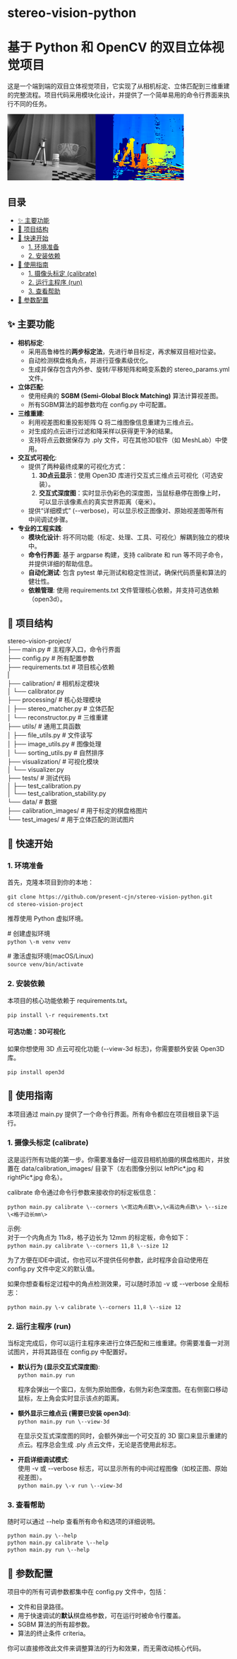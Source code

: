 # **stereo-vision-python**

# **基于 Python 和 OpenCV 的双目立体视觉项目**

这是一个端到端的双目立体视觉项目，它实现了从相机标定、立体匹配到三维重建的完整流程。项目代码采用模块化设计，并提供了一个简单易用的命令行界面来执行不同的任务。

![](stereo_example.png "左侧为包含三脚架、药瓶和杯子的原始灰度图像，右侧为对应的伪彩色深度图")

## **目录**

* [✨ 主要功能](#-主要功能)  
* [📂 项目结构](#-项目结构)  
* [🚀 快速开始](#-快速开始)  
  * [1\. 环境准备](#1-环境准备)  
  * [2\. 安装依赖](#2-安装依赖)  
* [📖 使用指南](#-使用指南)  
  * [1\. 摄像头标定 (calibrate)](#1-摄像头标定-calibrate)  
  * [2\. 运行主程序 (run)](#2-运行主程序-run)  
  * [3\. 查看帮助](#3-查看帮助)  
* [🔧 参数配置](#-参数配置)

## **✨ 主要功能**

* **相机标定**:  
  * 采用高鲁棒性的**两步标定法**，先进行单目标定，再求解双目相对位姿。  
  * 自动检测棋盘格角点，并进行亚像素级优化。  
  * 生成并保存包含内外参、旋转/平移矩阵和畸变系数的 stereo\_params.yml 文件。  
* **立体匹配**:  
  * 使用经典的 **SGBM (Semi-Global Block Matching)** 算法计算视差图。  
  * 所有SGBM算法的超参数均在 config.py 中可配置。  
* **三维重建**:  
  * 利用视差图和重投影矩阵 Q 将二维图像信息重建为三维点云。  
  * 对生成的点云进行过滤和降采样以获得更干净的结果。  
  * 支持将点云数据保存为 .ply 文件，可在其他3D软件（如 MeshLab）中使用。  
* **交互式可视化**:  
  * 提供了两种最终成果的可视化方式：  
    1. **3D点云显示**：使用 Open3D 库进行交互式三维点云可视化（可选安装）。  
    2. **交互式深度图**：实时显示伪彩色的深度图，当鼠标悬停在图像上时，可以显示该像素点的真实世界距离（毫米）。  
  * 提供“详细模式” (--verbose)，可以显示校正图像对、原始视差图等所有中间调试步骤。  
* **专业的工程实践**:  
  * **模块化设计**: 将不同功能（标定、处理、工具、可视化）解耦到独立的模块中。  
  * **命令行界面**: 基于 argparse 构建，支持 calibrate 和 run 等不同子命令，并提供详细的帮助信息。  
  * **自动化测试**: 包含 pytest 单元测试和稳定性测试，确保代码质量和算法的健壮性。  
  * **依赖管理**: 使用 requirements.txt 文件管理核心依赖，并支持可选依赖（open3d）。

## **📂 项目结构**

stereo-vision-project/  
├── main.py                 \# 主程序入口，命令行界面  
├── config.py               \# 所有配置参数  
├── requirements.txt        \# 项目核心依赖  
|  
├── calibration/            \# 相机标定模块  
│   └── calibrator.py  
├── processing/             \# 核心处理模块  
│   ├── stereo\_matcher.py   \# 立体匹配  
│   └── reconstructor.py    \# 三维重建  
├── utils/                  \# 通用工具函数  
│   ├── file\_utils.py       \# 文件读写  
│   ├── image\_utils.py      \# 图像处理  
│   └── sorting\_utils.py    \# 自然排序  
├── visualization/          \# 可视化模块  
│   └── visualizer.py  
├── tests/                  \# 测试代码  
│   ├── test\_calibration.py  
│   └── test\_calibration\_stability.py  
└── data/                   \# 数据  
    ├── calibration\_images/ \# 用于标定的棋盘格图片  
    └── test\_images/        \# 用于立体匹配的测试图片

## **🚀 快速开始**

### **1\. 环境准备**

首先，克隆本项目到你的本地：

`git clone https://github.com/present-cjn/stereo-vision-python.git`  
`cd stereo-vision-project`

推荐使用 Python 虚拟环境。

\# 创建虚拟环境  
`python \-m venv venv`

\# 激活虚拟环境(macOS/Linux)  
`source venv/bin/activate`

### **2\. 安装依赖**

本项目的核心功能依赖于 requirements.txt。

`pip install \-r requirements.txt`

#### **可选功能：3D可视化**

如果你想使用 3D 点云可视化功能 (--view-3d 标志)，你需要额外安装 Open3D 库。

`pip install open3d`

## **📖 使用指南**

本项目通过 main.py 提供了一个命令行界面。所有命令都应在项目根目录下运行。

### **1\. 摄像头标定 (calibrate)**

这是运行所有功能的第一步。你需要准备好一组双目相机拍摄的棋盘格图片，并放置在 data/calibration\_images/ 目录下（左右图像分别以 leftPic\*.jpg 和 rightPic\*.jpg 命名）。

calibrate 命令通过命令行参数来接收你的标定板信息：

`python main.py calibrate \--corners \<宽边角点数\>,\<高边角点数\> \--size \<格子边长mm\>`

示例:  
对于一个内角点为 11x8，格子边长为 12mm 的标定板，命令如下：  
`python main.py calibrate \--corners 11,8 \--size 12`

为了方便在IDE中调试，你也可以不提供任何参数，此时程序会自动使用在 config.py 文件中定义的默认值。

如果你想查看标定过程中的角点检测效果，可以随时添加 \-v 或 \--verbose 全局标志：

`python main.py \-v calibrate \--corners 11,8 \--size 12`

### **2\. 运行主程序 (run)**

当标定完成后，你可以运行主程序来进行立体匹配和三维重建。你需要准备一对测试图片，并将其路径在 config.py 中配置好。

* **默认行为 (显示交互式深度图)**:  
  `python main.py run`

  程序会弹出一个窗口，左侧为原始图像，右侧为彩色深度图。在右侧窗口移动鼠标，左上角会实时显示该点的距离。  
* **额外显示三维点云 (需要已安装 open3d)**:  
  `python main.py run \--view-3d`

  在显示交互式深度图的同时，会额外弹出一个可交互的 3D 窗口来显示重建的点云。程序总会生成 .ply 点云文件，无论是否使用此标志。  
* **开启详细调试模式**:  
  使用 \-v 或 \--verbose 标志，可以显示所有的中间过程图像（如校正图、原始视差图）。  
  `python main.py \-v run \--view-3d`

### **3\. 查看帮助**

随时可以通过 \--help 查看所有命令和选项的详细说明。

```shell
python main.py \--help  
python main.py calibrate \--help  
python main.py run \--help
```

## **🔧 参数配置**

项目中的所有可调参数都集中在 config.py 文件中，包括：

* 文件和目录路径。  
* 用于快速调试的**默认**棋盘格参数，可在运行时被命令行覆盖。  
* SGBM 算法的所有超参数。  
* 算法的终止条件 criteria。

你可以直接修改此文件来调整算法的行为和效果，而无需改动核心代码。
